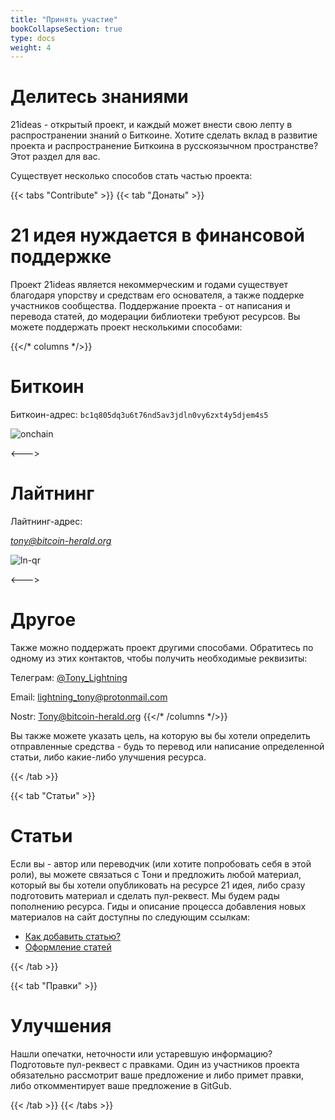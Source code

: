 ```yaml
---
title: "Принять участие"
bookCollapseSection: true
type: docs
weight: 4
---
```


# Делитесь знаниями

21ideas - открытый проект, и каждый может внести свою лепту в распространении знаний о Биткоине. Хотите сделать вклад в развитие проекта и распространение Биткоина в русскоязычном пространстве? Этот раздел для вас.

Существует несколько способов стать частью проекта:

{{< tabs "Contribute" >}}
{{< tab "Донаты" >}}
# 21 идея нуждается в финансовой поддержке

Проект 21ideas является некоммерческим и годами существует благодаря упорству и средствам его основателя, а также поддерке участников сообщества. Поддержание проекта - от написания и перевода статей, до модерации библиотеки требуют ресурсов. Вы можете поддержать проект несколькими способами:

{{</* columns */>}} 
# Биткоин
Биткоин-адрес: `bc1q805dq3u6t76nd5av3jdln0vy6zxt4y5djem4s5`

![onchain](https://cdn.nostr.build/p/DGJl.jpg)

<---> 

# Лайтнинг
Лайтнинг-адрес: 

_[tony@bitcoin-herald.org](lightning:tony@bitcoin-herald.org)_
  
![ln-qr](https://cdn.nostr.build/p/5z7K.png)

<---> 

# Другое
Также можно поддержать проект другими способами. Обратитесь по одному из этих контактов, чтобы получить необходимые реквизиты: 

Телеграм: [@Tony_Lightning](https://t.me/Tony_Lightning)

Email: [lightning_tony@protonmail.com](mailto:lightning_tony@protonmail.com)

Nostr: [Tony@bitcoin-herald.org](https://snort.social/p/npub10awzknjg5r5lajnr53438ndcyjylgqsrnrtq5grs495v42qc6awsj45ys7)
{{</* /columns */>}}

Вы также можете указать цель, на которую вы бы хотели определить отправленные средства - будь то перевод или написание определенной статьи, либо какие-либо улучшения ресурса.

{{< /tab >}}

{{< tab "Статьи" >}} 
# Статьи

Если вы - автор или переводчик (или хотите попробовать себя в этой роли), вы можете связаться с Тони и предложить любой материал, который вы бы хотели опубликовать на ресурсе 21 идея, либо сразу подготовить материал и сделать пул-реквест. Мы будем рады пополнению ресурса. Гиды и описание процесса добавления новых материалов на сайт доступны по следующим ссылкам:

- [Как добавить статью?](github)
- [Оформление статей](syntax)

{{< /tab >}}

{{< tab "Правки" >}} 
# Улучшения

Нашли опечатки, неточности или устаревшую информацию? Подготовьте пул-реквест с правками. Один из участников проекта обязательно рассмотрит ваше предложение и либо примет правки, либо откомментирует ваше предложение в GitGub.

{{< /tab >}}
{{< /tabs >}}